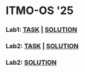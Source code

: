 # ITMO-OS '25
### Lab1: [TASK](https://github.com/epolyanskiy/ITMO-OS/blob/main/lab1/lab1.md) | [SOLUTION](https://github.com/epolyanskiy/ITMO-OS/blob/main/lab1/scripts1-10.sh)
### Lab2: [TASK](https://github.com/epolyanskiy/ITMO-OS/blob/main/lab2/lab2.md) | [SOLUTION](https://github.com/epolyanskiy/ITMO-OS/blob/main/lab2/scripts1-7.sh)
### Lab2: [SOLUTION](https://github.com/epolyanskiy/ITMO-OS/blob/main/lab3/scripts1-6.sh)
